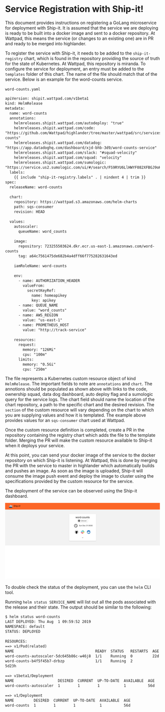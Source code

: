 # Service Registration with Ship-it!

This document provides instructions on registering a GoLang microservice for deployment with Ship-it. It is assumed that the service we are deploying is ready to be built into a docker image and sent to a docker repository. At Wattpad, this means the service (or changes to an existing one) are in PR and ready to be merged into highlander.  

To register the service with Ship-it, it needs to be added to the `ship-it-registry` chart, which is found in the repository providing the source of truth for the state of Kubernetes. At Wattpad, this repository is miranda. To configure the service for deployment, an entry must be added to the `templates` folder of this chart. The name of the file should match that of the service. Below is an example for the word-counts service.  

`word-counts.yaml`
```
apiVersion: shipit.wattpad.com/v1beta1
kind: HelmRelease
metadata:
  name: word-counts
  annotations:
    helmreleases.shipit.wattpad.com/autodeploy: "true"
    helmreleases.shipit.wattpad.com/code: "https://github.com/Wattpad/highlander/tree/master/wattpad/src/services/word-counts"
    helmreleases.shipit.wattpad.com/datadog: "https://app.datadoghq.com/dashboard/xjd-bhb-3d9/word-counts-service"
    helmreleases.shipit.wattpad.com/slack: "#squad-velocity"
    helmreleases.shipit.wattpad.com/squad: "velocity"
    helmreleases.shipit.wattpad.com/sumologic: "https://service.us2.sumologic.com/ui/#/search/FS9RYU6LlHWYF082XFBGJ9oK698pJThnNQ1l18r0"
  labels:
    {{ include "ship-it-registry.labels" . | nindent 4 | trim }}
spec:
  releaseName: word-counts

  chart:
    repository: https://wattpad.s3.amazonaws.com/helm-charts
    path: sqs-consumer
    revision: HEAD

  values:
    autoscaler:
      queueName: word_counts

    image:
      repository: 723255503624.dkr.ecr.us-east-1.amazonaws.com/word-counts
      tag: a64c7561475de682b4a4dff66f775282631643ed

    iamRoleName: word-counts

    env:
      - name: AUTHORIZATION_HEADER
        valueFrom:
          secretKeyRef:
            name: homeapikey
            key: apikey
      - name: QUEUE_NAME
        value: "word_counts"
      - name: AWS_REGION
        value: "us-east-1"
      - name: PROMETHEUS_HOST
        value: "http://track-service"

    resources:
      request:
        memory: "126Mi"
        cpu: "100m"
      limits:
        memory: "0.5Gi"
        cpu: "250m"
```

The file represents a Kubernetes custom resource object of kind `HelmRelease`. The important fields to note are `annotations` and `chart`. The annotions should be populated as shown above with links to the code, ownership squad, data dog dashboard, auto deploy flag and a sumologic query for the service logs. The chart field should name the location of the chart repository, a path to the specific chart and the desired revision. The `section` of the custom resource will vary depending on the chart to which you are supplying values and how it is templated. The example above provides values for an `sqs-consumer` chart used at Wattpad.  

Once the custom resource definition is completed, create a PR in the repository containing the registry chart which adds the file to the template folder. Merging the PR will make the custom resource available to Ship-it when it deploys your service.  

At this point, you can send your docker image of the service to the docker repository on which Ship-it is listening. At Wattpad, this is done by merging the PR with the service to master in highlander which automatically builds and pushes an image. As soon as the image is uploaded, Ship-it will consume the image push event and deploy the image to cluster using the specifications provided by the custom resource for the service.  

The deployment of the service can be observed using the Ship-it dashboard.  

![UI](./ui-sample.png)

To double check the status of the deployment, you can use the `helm` CLI tool.  

Running `helm status SERVICE_NAME` will list out all the pods associated with the release and their state. The output should be similar to the following:

```shell
$ helm status word-counts
LAST DEPLOYED: Thu Aug  1 09:59:52 2019
NAMESPACE: default
STATUS: DEPLOYED

RESOURCES:
==> v1/Pod(related)
NAME                                     READY  STATUS   RESTARTS  AGE
word-counts-autoscaler-5dc645b86c-w46j8  1/1    Running  0         22d
word-counts-b4f5f45b7-drbzp              1/1    Running  2         5d23h

==> v1beta1/Deployment
NAME                    DESIRED  CURRENT  UP-TO-DATE  AVAILABLE  AGE
word-counts-autoscaler  1        1        1           1          56d

==> v1/Deployment
NAME         DESIRED  CURRENT  UP-TO-DATE  AVAILABLE  AGE
word-counts  1        1        1           1          56d
```
